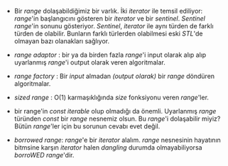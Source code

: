 * Bir _range_ dolaşabildiğimiz bir varlık. İki _iterator_ ile temsil ediliyor: _range_'in başlangıcını gösteren bir _iterator_ ve bir _sentinel_. 
_Sentinel_ _range_'in sonunu gösteriyor. _Sentinel_, _iterator_ ile aynı türden de farklı türden de olabilir. Bunların farklı türlerden olabilmesi eski _STL_'de olmayan bazı olanakları sağlıyor.

* _range adaptor_ : bir ya da birden fazla _range_'i input olarak alıp alıp uyarlanmış _range_'i output olarak veren algoritmalar.
* _range factory_ : Bir _input_ almadan _(output olarak)_ bir _range_ döndüren algoritmalar.
* _sized range_ : O(1) karmaşıklığında _size_ fonksiyonu veren _range_'ler.
* bir range'in _const iterable_ olup olmadığı da önemli. Uyarlanmış _range_ türünden _const_ bir _range_ nesnemiz olsun. Bu _range_'i dolaşabilir miyiz? Bütün _range_'ler için  bu sorunun cevabı evet değil.
* _borrowed range_: _range_'e bir _iterator_ alalım. _range_ nesnesinin hayatının bitmsine karşın _iterator_ halen _dangling_ durumda olmayabiliyorsa _borroWED range_'dir.
